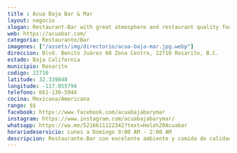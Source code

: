 ```yaml
---
title : Acua Baja Bar & Mar
layout: negocio
slogan: Restaurant-Bar with great atmosphere and restaurant quality food, at great prices.
web: https://acuabar.com/
categoria: Restaurante/Bar
imagenes: ["/assets/img/directorio/acua-baja-mar.jpg.webp"]
direccion: Blvd. Benito Juárez 60 Zona Centro, 22710 Rosarito, B.C.
estado: Baja California
municipio: Rosarito
codigo: 22710
latitude: 32.339848
longitude: -117.055794
telefono: 661-130-5944
cocina: Mexicana/Americana
rango: $$
facebook: https://www.facebook.com/acuabajabarymar
instagram: https://www.instagram.com/acuabajabarymar/
whatsapp: https://wa.me/5216611122342?text=Hola%20Acuabar
horariodeservicio: Lunes a Domingo 9:00 AM - 2:00 AM
descripcion: Restaurante-Bar con excelente ambiente y comida de calidad en restaurantes, a excelentes precios. ¡Abierto las 24 hrs! Desayuno desde $ 50 mxn. Mariscos, ostiones, aperitivos y cervezas artesanales.
---
```





   


